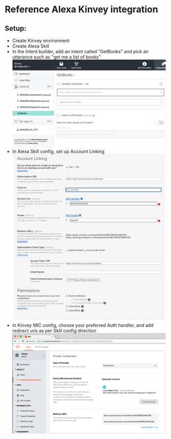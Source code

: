 # Reference Alexa Kinvey integration

## Setup:

* Create Kinvey environment
* Create Alexa Skill
* In the Intent builder, add an intent called "GetBooks" and pick an utterance such as "get me a list of books"
  ![Intent config](alexaintent.png?raw=true "Intent config")
* In Alexa Skill config, set up Account Linking ![Account link config](alexaconfig.png?raw=true "Account link config")
* In Kinvey MIC config, choose your preferred Auth handler, and add redirect uris 
  as per Skill config direction ![MIC config](micconfig.png?raw=true "MIC config")

